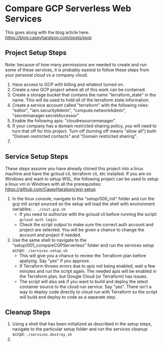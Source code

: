 # Compare GCP Serverless Web Services

This goes along with the blog article here: https://blog.caseyharalson.com/posts/post

## Project Setup Steps

Note: because of how many permissions are needed to create and run some of these services, it is probably easiest to follow these steps from your personal cloud vs a company cloud.

1. Have access to GCP with billing and whatnot turned on.
2. Create a new GCP project where all of this work can be contained.
3. Create a storage bucket that contains the name "terraform_state" in the name. This will be used to hold all of the terraform state information.
4. Create a service account called "terraform" with the following roles: "editor", "iam.securityAdmin", "compute.networkAdmin", "secretmanager.secretAccessor"
5. Enable the following apis: "cloudresourcemanager".
6. If your company has a domain restricted sharing policy, you will need to turn that off for this project. Turn off (turning off means "allow all") both "Domain restricted contacts" and "Domain restricted sharing".
7. 

## Service Setup Steps

These steps assume you have already cloned this project into a linux machine and have the gcloud cli, terraform cli, etc installed.
If you are on Windows and want to setup WSL, the following project can be used to setup a linux vm in Windows with all the prerequisites: https://github.com/CaseyHaralson/wsl-setup

1. In the linux console, navigate to the "setup/000_init" folder and run the gcp init script sourced so the setup will load the shell with environment variables: `. ./init.gcp.sh`
    - If you need to authorize with the gcloud cli before running the script: `gcloud auth login`
    - Check the script output to make sure the correct auth account and project are selected. You will be given a chance to change the account and project if needed.
2. Use the same shell to navigate to the "setup/001_compareCGPServerless" folder and run the services setup script: `./services.setup.sh`
    - This will give you a chance to review the Terraform plan before applying. Say "yes" if you approve.
    - If Terraform throws errors due to apis not being enabled, wait a few minutes and run the script again. The needed apis will be enabled in the Terraform plan, but Google Cloud (or Terraform) has issues.
    - The script will also ask if you want to build and deploy the latest container source to the cloud run service. Say "yes". There isn't a way to deploy code directly to cloud run with Terraform so the script will build and deploy to code as a separate step.

## Cleanup Steps

1. Using a shell that has been initialized as described in the setup steps, navigate to the particular setup folder and run the services cleanup script: `./services.destroy.sh`
2. 